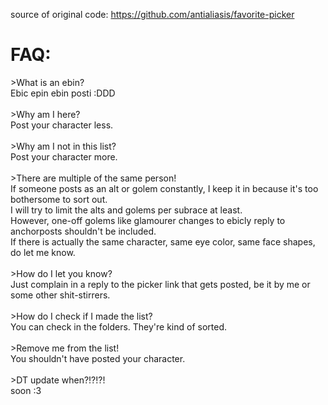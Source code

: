 source of original code:
https://github.com/antialiasis/favorite-picker

# FAQ:
\>What is an ebin?\
Ebic epin ebin posti \:DDD\
\
\>Why am I here?\
Post your character less.\
\
\>Why am I not in this list?\
Post your character more.\
\
\>There are multiple of the same person!\
If someone posts as an alt or golem constantly, I keep it in because it's too bothersome to sort out.\
I will try to limit the alts and golems per subrace at least.\
However, one-off golems like glamourer changes to ebicly reply to anchorposts shouldn't be included.\
If there is actually the same character, same eye color, same face shapes, do let me know.\
\
\>How do I let you know?\
Just complain in a reply to the picker link that gets posted, be it by me or some other shit-stirrers.\
\
\>How do I check if I made the list?\
You can check in the folders. They're kind of sorted.\
\
\>Remove me from the list!\
You shouldn't have posted your character.\
\
\>DT update when?!?!?!\
soon :3